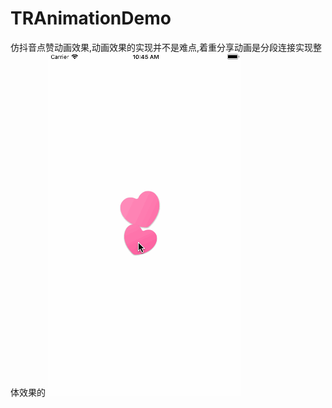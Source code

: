 # TRAnimationDemo
仿抖音点赞动画效果,动画效果的实现并不是难点,着重分享动画是分段连接实现整体效果的
![image](https://github.com/junqingwuchu/TRAnimationDemo/blob/master/TRAnimationDemo/TRAnimation.gif)
